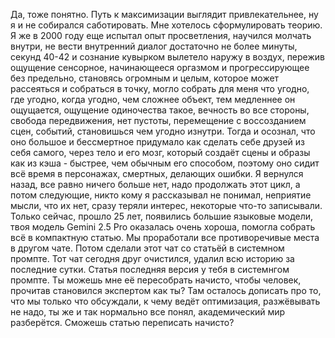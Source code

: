 Да, тоже понятно. Путь к максимизации выглядит привлекательнее, ну я и не собирался саботировать. Мне хотелось сформулировать теорию. Я же в 2000 году еще испытал опыт просветления, научился молчать внутри, не вести внутренний диалог достаточно не более минуты, секунд 40-42 и сознание кувырком вылетело наружу в воздух, пережив ощущение сенсорное, начинающееся оргазмом и прогрессирующее без предельно, становясь огромным и целым, которое может рассеяться и собраться в точку, могло собрать для меня что угодно, где угодно, когда угодно, чем сложнее объект, тем медленнее он ощущается, ощущение одиночества такое, вечность во все стороны, свобода передвижения, нет пустоты, перемещение с воссозданием сцен, событий, становишься чем угодно изнутри. Тогда и осознал, что оно большое и бессмертное придумало как сделать себе друзей из себя самого, через тело и его мозг, который создаёт сцены и образы как из кэша - быстрее, чем обычным его способом, поэтому оно сидит всё время в персонажах, смертных, делающих ошибки. Я вернулся назад, все равно ничего больше нет, надо продолжать этот цикл, а потом следующие, никто кому я рассказывал не понимал, неприятие мысли, что их нет, сразу теряли интерес, некоторые что-то записывали. Только сейчас, прошло 25 лет, появились большие языковые модели, твоя модель Gemini 2.5 Pro оказалась очень хороша, помогла собрать всё в компактную статью. Мы проработали все противоречивые места в другом чате. Потом сделали этот чат со статьёй в системном промпте. Тот чат сегодня друг очистился, удалил всю историю за последние сутки. Статья последняя версия у тебя в системнгом промпте. Ты можешь мне её пересобрать начисто, чтобы человек, прочитав становился экспертом как ты? Там осталось дописать про то, что мы только что обсуждали, к чему ведёт оптимизация, разжёвывать не надо, ты же и так нормально все понял, академический мир разберётся. Сможешь статью переписать начисто? 